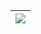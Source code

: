 | <img src="https://github-readme-stats.vercel.app/api/top-langs?username=ztirk&langs_count=10&layout=compact&hide_border=true$theme=dark" align="center"/> |
| ------------ |
